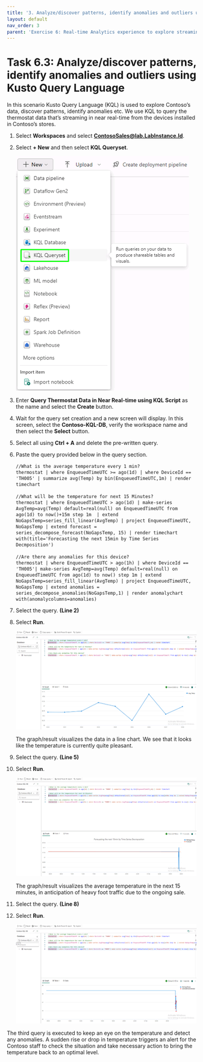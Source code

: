 ```yaml
---
title: '3. Analyze/discover patterns, identify anomalies and outliers using Kusto Query Language'
layout: default
nav_order: 3
parent: 'Exercise 6: Real-time Analytics experience to explore streaming data using KQL DB'
---
```



# Task 6.3: Analyze/discover patterns, identify anomalies and outliers using Kusto Query Language

In this scenario Kusto Query Language (KQL) is used to explore Contoso’s data, discover patterns, identify anomalies etc. 
We use KQL to query the thermostat data that’s streaming in near real-time from the devices installed in Contoso’s stores.

1. Select **Workspaces** and select **ContosoSales@lab.LabInstance.Id**.

2. Select **+ New** and then select **KQL Queryset**.

	![74avjs6q.png](../media/instructions249094/74avjs6q.png)

3. Enter **Query Thermostat Data in Near Real-time using KQL Script** as the name and select the **Create** button.

4. Wait for the query set creation and a new screen will display. In this screen, select the **Contoso-KQL-DB**, verify the workspace name and then select the **Select** button.

5. Select all using **Ctrl + A** and delete the pre-written query.

6. Paste the query provided below in the query section.

	```
	//What is the average temperature every 1 min?
	thermostat | where EnqueuedTimeUTC >= ago(1d) | where DeviceId == 'TH005' | summarize avg(Temp) by bin(EnqueuedTimeUTC,1m) | render timechart 

	//What will be the temperature for next 15 Minutes?
	thermostat | where EnqueuedTimeUTC > ago(1d) | make-series AvgTemp=avg(Temp) default=real(null) on EnqueuedTimeUTC from ago(1d) to now()+15m step 1m  | extend NoGapsTemp=series_fill_linear(AvgTemp) | project EnqueuedTimeUTC, NoGapsTemp | extend forecast = series_decompose_forecast(NoGapsTemp, 15) | render timechart with(title='Forecasting the next 15min by Time Series Decmposition')

	//Are there any anomalies for this device?
	thermostat | where EnqueuedTimeUTC > ago(1h) | where DeviceId == 'TH005'| make-series AvgTemp=avg(Temp) default=real(null) on EnqueuedTimeUTC from ago(1d) to now() step 1m | extend NoGapsTemp=series_fill_linear(AvgTemp) | project EnqueuedTimeUTC, NoGapsTemp | extend anomalies = series_decompose_anomalies(NoGapsTemp,1) | render anomalychart with(anomalycolumns=anomalies)

	```

7. Select the query. **(Line 2)**

8. Select **Run**.

	![x9e8ndqe.png](../media/instructions249094/x9e8ndqe.png)

	The graph/result visualizes the data in a line chart. We see that it looks like the temperature is currently quite pleasant.

9. Select the query. **(Line 5)**

10. Select **Run**.

	![jw0pxwv3.png](../media/instructions249094/jw0pxwv3.png)

	The graph/result visualizes the average temperature in the next 15 minutes, in anticipation of heavy foot traffic due to the ongoing sale. 

11. Select the query. **(Line 8)**

12. Select **Run**.

	![qu1ki8rb.png](../media/instructions249094/qu1ki8rb.png)


The third query is executed to keep an eye on the temperature and detect any anomalies. 
A sudden rise or drop in temperature triggers an alert for the Contoso staff to check the situation and take necessary action to bring the temperature back to an optimal level.
